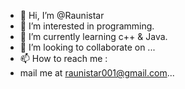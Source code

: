 - 👋 Hi, I’m @Raunistar
- 👀 I’m interested in programming.
- 🌱 I’m currently learning c++ & Java.
- 💞️ I’m looking to collaborate on ...
- 📫 How to reach me :
- mail me at raunistar001@gmail.com...

<!---
Raunistar/Raunistar is a ✨ special ✨ repository because its `README.md` (this file) appears on your GitHub profile.
You can click the Preview link to take a look at your changes.
--->
